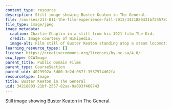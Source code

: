 ```yaml
---
content_type: resource
description: Still image showing Buster Keaton in The General.
file: /courses/21l-011-the-film-experience-fall-2013/3421880321bf255782aa9a093f468743_buster2.jpg
file_type: image/jpeg
image_metadata:
  caption: Charlie Chaplin in a still from his 1921 film The Kid.
  credit: Image courtesy of Wikipedia.
  image-alt: Film still of Buster Keaton standing atop a steam locomotive.
learning_resource_types: []
license: https://creativecommons.org/licenses/by-nc-sa/4.0/
ocw_type: OCWImage
parent_title: Public Domain Films
parent_type: CourseSection
parent_uid: 4029992a-5d00-3e2d-067f-3537974d62fa
resourcetype: Image
title: Buster Keaton in The General
uid: 34218803-21bf-2557-82aa-9a093f468743
---
```

Still image showing Buster Keaton in The General.